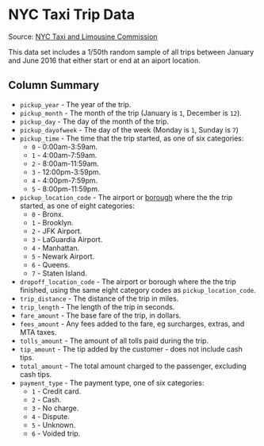 # NYC Taxi Trip Data

Source: [NYC Taxi and Limousine Commission](http://www.nyc.gov/html/tlc/html/about/trip_record_data.shtml)

This data set includes a 1/50th random sample of all trips between January and June 2016 that either start or end at an aiport location.

## Column Summary

- `pickup_year` - The year of the trip.
- `pickup_month` - The month of the trip (January is `1`, December is `12`).
- `pickup_day` - The day of the month of the trip.
- `pickup_dayofweek` - The day of the week (Monday is `1`, Sunday is `7`)
- `pickup_time` - The time that the trip started, as one of six categories:
    - `0` - 0:00am-3:59am.
    - `1` - 4:00am-7:59am.
    - `2` - 8:00am-11:59am.
    - `3` - 12:00pm-3:59pm.
    - `4` - 4:00pm-7:59pm.
    - `5` - 8:00pm-11:59pm.
- `pickup_location_code` - The airport or [borough](https://en.wikipedia.org/wiki/Boroughs_of_New_York_City) where the the trip started, as one of eight categories:
    - `0` - Bronx.
    - `1` - Brooklyn.
    - `2` - JFK Airport.
    - `3` - LaGuardia Airport.
    - `4` - Manhattan.
    - `5` - Newark Airport.
    - `6` - Queens.
    - `7` - Staten Island.
- `dropoff_location_code` - The airport or borough where the the trip finished, using the same eight category codes as `pickup_location_code`.
- `trip_distance` - The distance of the trip in miles.
- `trip_length` - The length of the trip in seconds.
- `fare_amount` - The base fare of the trip, in dollars.
- `fees_amount` - Any fees added to the fare, eg surcharges, extras, and MTA taxes.
- `tolls_amount` - The amount of all tolls paid during the trip.
- `tip_amount` - The tip added by the customer - does not include cash tips.
- `total_amount` - The total amount charged to the passenger, excluding cash tips.
- `payment_type` - The payment type, one of six categories:
    - `1` - Credit card.
    - `2` - Cash.
    - `3` - No charge.
    - `4` - Dispute.
    - `5` - Unknown.
    - `6` - Voided trip.